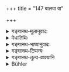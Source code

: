 +++
title = "147 बालया वा"

+++

<details><summary>गङ्गानथ-मूलानुवादः</summary>

Whether she be a child, or a young woman, or an aged woman, she should not do any act by herself, even in the house.—(145).
</details>

<details><summary>मेधातिथिः</summary>

**स्वातन्त्र्यं** स्त्रीषु कस्यांचिद् अवस्थायां नास्तीत्य् उपदेशार्थः । वयोविभागवचनं तु यत्रास्याः पार्तन्त्र्यं तत्प्रदर्शनार्थम् अविवक्षितस्वरूपम् ॥ ५.१४५.
</details>

<details><summary>गङ्गानथ-भाष्यानुवादः</summary>

The sense of the teaching is that under no circumstances should there be independence for women. The mention of the various stages of her age, is meant only to indicate where she has to be dependent upon others, and no significance is meant to attach to it.—(145).
</details>

<details><summary>गङ्गानथ-टिप्पन्यः</summary>

(Verse 147 of others.)

This verse is quoted in *Vivādaratnākara* (p. 427);—in *Madanapārijāta* (p. 192);—and in *Varṣakriyākaumudī* (p. 577).
</details>

<details><summary>गङ्गानथ-तुल्य-वाक्यानि</summary>

*Gautama* (18.1).—‘A wife is not independent with respect to the
fulfilment of the sacred law.’

*Baudhāyana* (2.3.44).—‘Women do not possess independence.’

*Vaśiṣṭha* (5.1).—‘A woman is not independent; the males are her
masters.’

*Viṣṇu* (25.12).—‘Not to act by herself in any matter (is the duty of
the woman).’

(See texts below, under 9.2.)
</details>

<details><summary>Bühler</summary>

147	By a girl, by a young woman, or even by an aged one, nothing must be done independently, even in her own house.
</details>
